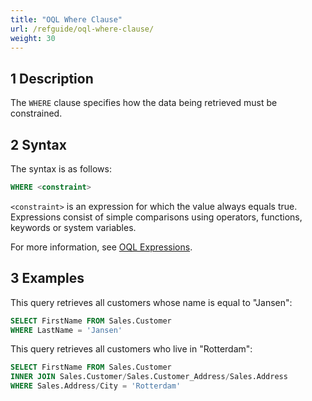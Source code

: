 ```yaml
---
title: "OQL Where Clause"
url: /refguide/oql-where-clause/
weight: 30
---
```


## 1 Description

The `WHERE` clause specifies how the data being retrieved must be constrained.

## 2 Syntax

The syntax is as follows:

```sql {linenos=false}
WHERE <constraint>
```

`<constraint>` is an expression for which the value always equals true. Expressions consist of simple comparisons using operators, functions, keywords or system variables.

For more information, see [OQL Expressions](/refguide/oql-expressions/).

## 3 Examples

This query retrieves all customers whose name is equal to "Jansen":

```sql {linenos=false}
SELECT FirstName FROM Sales.Customer
WHERE LastName = 'Jansen'
```

This query retrieves all customers who live in "Rotterdam":

```sql {linenos=false}
SELECT FirstName FROM Sales.Customer
INNER JOIN Sales.Customer/Sales.Customer_Address/Sales.Address
WHERE Sales.Address/City = 'Rotterdam'
```
